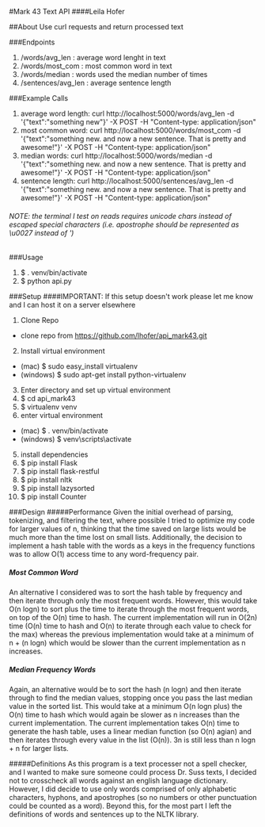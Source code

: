 #Mark 43 Text API
####Leila Hofer

##About
Use curl requests and return processed text

###Endpoints
1. /words/avg_len : average word lenght in text
2. /words/most_com : most common word in text
3. /words/median : words used the median number of times
4. /sentences/avg_len : average sentence length

###Example Calls
1. average word length: curl http://localhost:5000/words/avg_len -d '{"text":"something new"}' -X POST -H "Content-type: application/json" 
2. most common word: curl http://localhost:5000/words/most_com -d '{"text":"something new. and now a new sentence. That is pretty and awesome!"}' -X POST -H "Content-type: application/json"
3. median words: curl http://localhost:5000/words/median -d '{"text":"something new. and now a new sentence. That is pretty and awesome!"}' -X POST -H "Content-type: application/json"
4. sentence length: curl http://localhost:5000/sentences/avg_len -d '{"text":"something new. and now a new sentence. That is pretty and awesome!"}' -X POST -H "Content-type: application/json"
###### NOTE: the terminal I test on reads requires unicode chars instead of escaped special characters (i.e. apostrophe should be represented as \u0027 instead of \')

###Usage
1. $ . venv/bin/activate
2. $ python api.py

###Setup
####IMPORTANT: If this setup doesn't work please let me know and I can host it on a server elsewhere
1. Clone Repo
  * clone repo from https://github.com/lhofer/api_mark43.git
2. Install virtual environment
  * (mac) $ sudo easy_install virtualenv  
  * (windows) $ sudo apt-get install python-virtualenv
3. Enter directory and set up virtual environment
  1. $ cd api_mark43
  2. $ virtualenv venv
4. enter virtual environment 
  * (mac) $ . venv/bin/activate
  * (windows) $ venv\scripts\activate
5. install dependencies
6. $ pip install Flask
7. $ pip install flask-restful
8. $ pip install nltk
9. $ pip install lazysorted
10. $ pip install Counter

###Design
#####Performance
Given the initial overhead of parsing, tokenizing, and filtering the text, where possible I tried to optimize my code for larger values of n, thinking that the time saved on large lists would be much more than the time lost on small lists. Additionally, the decision to implement a hash table with the words as a keys in the frequency functions was to allow O(1) access time to any word-frequency pair. 

##### Most Common Word
An alternative I considered was to sort the hash table by frequency and then iterate through only the most frequent words. However, this would take O(n logn) to sort plus the time to iterate through the most frequent words, on top of the O(n) time to hash. The current implementation will run in O(2n) time (O(n) time to hash and O(n) to iterate through each value to check for the max) whereas the previous implementation would take at a minimum of n + (n logn) which would be slower than the current implementation as n increases. 

##### Median Frequency Words
Again, an alternative would be to sort the hash (n logn) and then iterate through to find the median values, stopping once you pass the last median value in the sorted list. This would take at a minimum O(n logn plus) the O(n) time to hash which would again be slower as n increases than the current implementation. The current implementation takes O(n) time to generate the hash table, uses a linear median function (so O(n) agian) and then iterates through every value in the list (O(n)). 3n is still less than n logn + n for larger lists.

#####Definitions
As this program is a text processer not a spell checker, and I wanted to make sure someone could process Dr. Suss texts, I decided not to crosscheck all words against an english language dictionary. However, I did decide to use only words comprised of only alphabetic characters, hyphons, and apostrophes (so no numbers or other punctuation could be counted as a word). Beyond this, for the most part I left the definitions of words and sentences up to the NLTK library.
